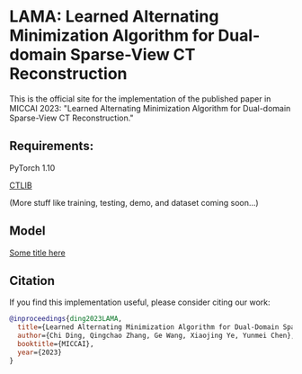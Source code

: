 # LAMA: Learned Alternating Minimization Algorithm for Dual-domain Sparse-View CT Reconstruction

This is the official site for the implementation of the published paper in MICCAI 2023: "Learned Alternating Minimization Algorithm for Dual-domain Sparse-View CT Reconstruction."


## Requirements:
PyTorch 1.10

[CTLIB](https://github.com/xwj01/CTLIB)

(More stuff like training, testing, demo, and dataset coming soon...)

## Model
[Some title here](https://github.com/chrisdcs/LAMA-Learned-Alternating-Minimization-Algorithm/blob/master/figures/iteration.pdf)

## Citation
If you find this implementation useful, please consider citing our work:
```bibtex
@inproceedings{ding2023LAMA,
  title={Learned Alternating Minimization Algorithm for Dual-Domain Sparse-View CT Reconstruction},
  author={Chi Ding, Qingchao Zhang, Ge Wang, Xiaojing Ye, Yunmei Chen},
  booktitle={MICCAI},
  year={2023}
}
```
